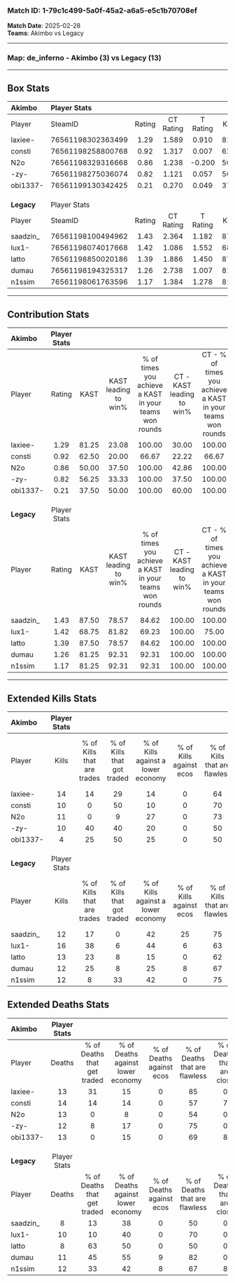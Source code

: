 ### Match ID: 1-79c1c499-5a0f-45a2-a6a5-e5c1b70708ef  
**Match Date**: 2025-02-28  
**Teams**: Akimbo vs Legacy  

---  

### **Map**: de_inferno - Akimbo (3) vs Legacy (13)  
---  

## Box Stats  

| **Akimbo** | Player Stats      |        |           |          |       |      |       |         |        |      |     |
| :- | :- | :-: | :-: | :-: | :-: | :-: | :-: | :-: | :-: | :-: | :-: |
| Player     | SteamID           | Rating | CT Rating | T Rating | KAST  | ADR  | Kills | Assists | Deaths | K/D  | HS% |
| laxiee-    | 76561198302363499 |  1.29  |   1.589   |  0.910   | 81.25 | 96.3 |  14   |    0    |   13   | 1.08 | 64  |
| consti     | 76561198258800768 |  0.92  |   1.317   |  0.007   | 62.50 | 93.6 |  10   |    5    |   14   | 0.71 | 30  |
| N2o        | 76561198329316668 |  0.86  |   1.238   |  -0.200  | 50.00 | 77.8 |  11   |    4    |   13   | 0.85 | 72  |
| -zy-       | 76561198275036074 |  0.82  |   1.121   |  0.057   | 56.25 | 63.4 |  10   |    1    |   12   | 0.83 | 40  |
| obi1337-   | 76561199130342425 |  0.21  |   0.270   |  0.049   | 37.50 | 24.2 |   4   |    3    |   13   | 0.31 | 50  |
|            |                   |        |           |          |       |      |       |         |        |      |     |
|            |                   |        |           |          |       |      |       |         |        |      |     |
|            |                   |        |           |          |       |      |       |         |        |      |     |
| **Legacy** | Player Stats      |        |           |          |       |      |       |         |        |      |     |
| Player     | SteamID           | Rating | CT Rating | T Rating | KAST  | ADR  | Kills | Assists | Deaths | K/D  | HS% |
| saadzin_   | 76561198100494962 |  1.43  |   2.364   |  1.182   | 87.50 | 94.3 |  12   |    8    |   8    | 1.50 | 75  |
| lux1-      | 76561198074017668 |  1.42  |   1.086   |  1.552   | 68.75 | 91.3 |  16   |    6    |   10   | 1.60 | 56  |
| latto      | 76561198850020186 |  1.39  |   1.886   |  1.450   | 87.50 | 76.3 |  13   |    2    |   8    | 1.63 | 69  |
| dumau      | 76561198194325317 |  1.26  |   2.738   |  1.007   | 81.25 | 81.1 |  12   |   11    |   11   | 1.09 | 41  |
| n1ssim     | 76561198061763596 |  1.17  |   1.384   |  1.278   | 81.25 | 77.8 |  12   |    3    |   12   | 1.00 | 25  |
---  

## Contribution Stats  

| **Akimbo** | Player Stats |       |                      |                                                        |                           |                                                             |                          |                                                            |
| :- | :-: | :-: | :-: | :-: | :-: | :-: | :-: | :-: |
| Player     |    Rating    | KAST  | KAST leading to win% | % of times you achieve a KAST in your teams won rounds | CT - KAST leading to win% | CT - % of times you achieve a KAST in your teams won rounds | T - KAST leading to win% | T - % of times you achieve a KAST in your teams won rounds |
| laxiee-    |     1.29     | 81.25 |        23.08         |                         100.00                         |           30.00           |                           100.00                            |           0.00           |                            0.00                            |
| consti     |     0.92     | 62.50 |        20.00         |                         66.67                          |           22.22           |                            66.67                            |           0.00           |                            0.00                            |
| N2o        |     0.86     | 50.00 |        37.50         |                         100.00                         |           42.86           |                           100.00                            |           0.00           |                            0.00                            |
| -zy-       |     0.82     | 56.25 |        33.33         |                         100.00                         |           37.50           |                           100.00                            |           0.00           |                            0.00                            |
| obi1337-   |     0.21     | 37.50 |        50.00         |                         100.00                         |           60.00           |                           100.00                            |           0.00           |                            0.00                            |
|            |              |       |                      |                                                        |                           |                                                             |                          |                                                            |
|            |              |       |                      |                                                        |                           |                                                             |                          |                                                            |
|            |              |       |                      |                                                        |                           |                                                             |                          |                                                            |
| **Legacy** | Player Stats |       |                      |                                                        |                           |                                                             |                          |                                                            |
| Player     |    Rating    | KAST  | KAST leading to win% | % of times you achieve a KAST in your teams won rounds | CT - KAST leading to win% | CT - % of times you achieve a KAST in your teams won rounds | T - KAST leading to win% | T - % of times you achieve a KAST in your teams won rounds |
| saadzin_   |     1.43     | 87.50 |        78.57         |                         84.62                          |          100.00           |                           100.00                            |          70.00           |                           77.78                            |
| lux1-      |     1.42     | 68.75 |        81.82         |                         69.23                          |          100.00           |                            75.00                            |          75.00           |                           66.67                            |
| latto      |     1.39     | 87.50 |        78.57         |                         84.62                          |          100.00           |                           100.00                            |          70.00           |                           77.78                            |
| dumau      |     1.26     | 81.25 |        92.31         |                         92.31                          |          100.00           |                           100.00                            |          88.89           |                           88.89                            |
| n1ssim     |     1.17     | 81.25 |        92.31         |                         92.31                          |          100.00           |                           100.00                            |          88.89           |                           88.89                            |
---  

## Extended Kills Stats  

| **Akimbo** | Player Stats |                            |                            |                                    |                         |                              |                                 |                                       |                    |           |
| :- | :-: | :-: | :-: | :-: | :-: | :-: | :-: | :-: | :-: | :-: |
| Player     |    Kills     | % of Kills that are trades | % of Kills that got traded | % of Kills against a lower economy | % of Kills against ecos | % of Kills that are flawless | % of Kills that are close duels | % of Kills that are assisted by flash | Pistol Round Kills | AWP Kills |
| laxiee-    |      14      |             14             |             29             |                 14                 |            0            |              64              |                0                |                   0                   |         0          |     2     |
| consti     |      10      |             0              |             50             |                 10                 |            0            |              70              |               10                |                   0                   |         4          |     0     |
| N2o        |      11      |             0              |             9              |                 27                 |            0            |              73              |                0                |                  27                   |         0          |     2     |
| -zy-       |      10      |             40             |             40             |                 20                 |            0            |              50              |                0                |                   0                   |         0          |     0     |
| obi1337-   |      4       |             25             |             50             |                 25                 |            0            |              50              |                0                |                   0                   |         0          |     0     |
|            |              |                            |                            |                                    |                         |                              |                                 |                                       |                    |           |
|            |              |                            |                            |                                    |                         |                              |                                 |                                       |                    |           |
|            |              |                            |                            |                                    |                         |                              |                                 |                                       |                    |           |
| **Legacy** | Player Stats |                            |                            |                                    |                         |                              |                                 |                                       |                    |           |
| Player     |    Kills     | % of Kills that are trades | % of Kills that got traded | % of Kills against a lower economy | % of Kills against ecos | % of Kills that are flawless | % of Kills that are close duels | % of Kills that are assisted by flash | Pistol Round Kills | AWP Kills |
| saadzin_   |      12      |             17             |             0              |                 42                 |           25            |              75              |                0                |                   8                   |         0          |     1     |
| lux1-      |      16      |             38             |             6              |                 44                 |            6            |              63              |                6                |                   6                   |         0          |     0     |
| latto      |      13      |             23             |             8              |                 15                 |            0            |              62              |                0                |                   8                   |         0          |     5     |
| dumau      |      12      |             25             |             8              |                 25                 |            8            |              67              |                0                |                   8                   |         0          |     3     |
| n1ssim     |      12      |             8              |             33             |                 42                 |            0            |              75              |                8                |                   8                   |         0          |     1     |
## Extended Deaths Stats  

| **Akimbo** | Player Stats |                             |                                   |                          |                               |                            |                           |               |
| :- | :-: | :-: | :-: | :-: | :-: | :-: | :-: | :-: |
| Player     |    Deaths    | % of Deaths that get traded | % of Deaths against lower economy | % of Deaths against ecos | % of Deaths that are flawless | % of Deaths that are close | % of Deaths while blinded | Deaths to AWP |
| laxiee-    |      13      |             31              |                15                 |            0             |              85               |             0              |            15             |       0       |
| consti     |      14      |             14              |                14                 |            0             |              57               |             7              |             0             |       0       |
| N2o        |      13      |              0              |                 8                 |            0             |              54               |             0              |             8             |       0       |
| -zy-       |      12      |              8              |                17                 |            0             |              75               |             0              |             8             |       0       |
| obi1337-   |      13      |              0              |                15                 |            0             |              69               |             8              |             8             |       0       |
|            |              |                             |                                   |                          |                               |                            |                           |               |
|            |              |                             |                                   |                          |                               |                            |                           |               |
|            |              |                             |                                   |                          |                               |                            |                           |               |
| **Legacy** | Player Stats |                             |                                   |                          |                               |                            |                           |               |
| Player     |    Deaths    | % of Deaths that get traded | % of Deaths against lower economy | % of Deaths against ecos | % of Deaths that are flawless | % of Deaths that are close | % of Deaths while blinded | Deaths to AWP |
| saadzin_   |      8       |             13              |                38                 |            0             |              50               |             0              |            13             |       1       |
| lux1-      |      10      |             10              |                40                 |            0             |              70               |             0              |            10             |       1       |
| latto      |      8       |             63              |                50                 |            0             |              50               |             0              |             0             |       0       |
| dumau      |      11      |             45              |                55                 |            9             |              82               |             0              |             9             |       1       |
| n1ssim     |      12      |             33              |                42                 |            8             |              67               |             8              |             0             |       1       |
